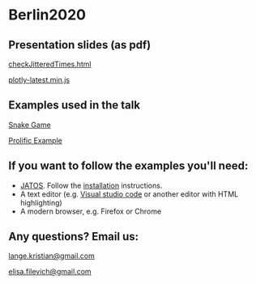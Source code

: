 # Berlin2020

## Presentation slides (as pdf)

[checkJitteredTimes.html](assets/checkJitteredTimes.html)

[plotly-latest.min.js](assets/plotly-latest.min.js)


## Examples used in the talk

[Snake Game](https://github.com/JATOS/JATOS_examples/raw/master/examples/snake_game.zip)

[Prolific Example](https://github.com/JATOS/JATOS_examples/raw/master/examples/prolific_example.zip)

## If you want to follow the examples you'll need:

* [JATOS](http://www.jatos.org/). Follow the [installation](http://www.jatos.org/Installation.html) instructions.
* A text editor (e.g. [Visual studio code](https://code.visualstudio.com/) or another editor with HTML highlighting)
* A modern browser, e.g. Firefox or Chrome

## Any questions? Email us:

lange.kristian@gmail.com

elisa.filevich@gmail.com
